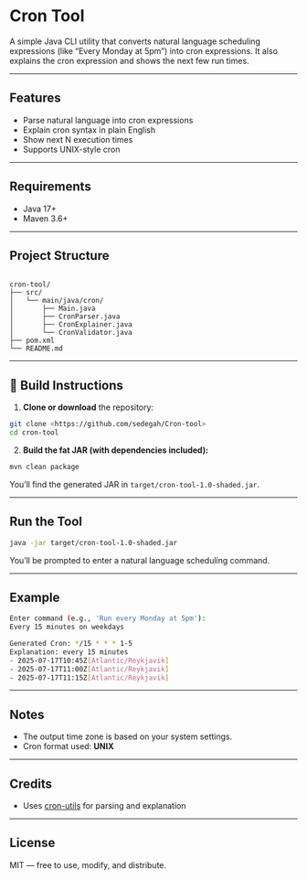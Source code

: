 #  Cron Tool

A simple Java CLI utility that converts natural language scheduling expressions (like “Every Monday at 5pm”) into cron expressions. It also explains the cron expression and shows the next few run times.

---

##  Features

- Parse natural language into cron expressions
- Explain cron syntax in plain English
- Show next N execution times
- Supports UNIX-style cron

---

##  Requirements

- Java 17+
- Maven 3.6+

---

##  Project Structure

```

cron-tool/
├── src/
│   └── main/java/cron/
│       ├── Main.java
│       ├── CronParser.java
│       ├── CronExplainer.java
│       └── CronValidator.java
├── pom.xml
└── README.md

````

---

## 🔧 Build Instructions

1. **Clone or download** the repository:

```bash
git clone <https://github.com/sedegah/Cron-tool>
cd cron-tool
````

2. **Build the fat JAR (with dependencies included):**

```bash
mvn clean package
```

You’ll find the generated JAR in `target/cron-tool-1.0-shaded.jar`.

---

##  Run the Tool

```bash
java -jar target/cron-tool-1.0-shaded.jar
```

You’ll be prompted to enter a natural language scheduling command.

---

## Example

```bash
Enter command (e.g., 'Run every Monday at 5pm'):
Every 15 minutes on weekdays

Generated Cron: */15 * * * 1-5
Explanation: every 15 minutes
- 2025-07-17T10:45Z[Atlantic/Reykjavik]
- 2025-07-17T11:00Z[Atlantic/Reykjavik]
- 2025-07-17T11:15Z[Atlantic/Reykjavik]
```

---

## Notes

* The output time zone is based on your system settings.
* Cron format used: **UNIX**

---

## Credits

* Uses [cron-utils](https://github.com/jmrozanec/cron-utils) for parsing and explanation

---

##  License

MIT — free to use, modify, and distribute.

